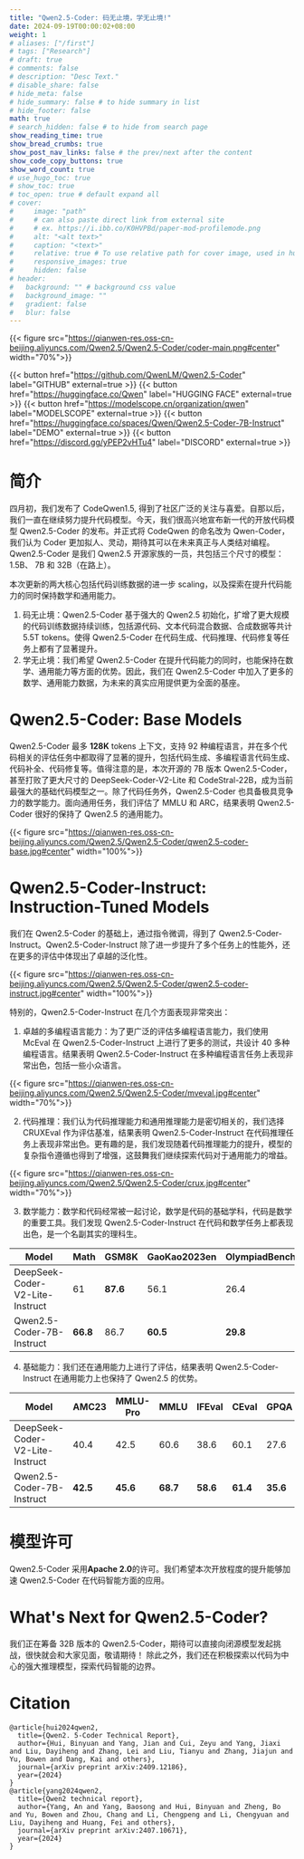 ```yaml
---
title: "Qwen2.5-Coder: 码无止境，学无止境!"
date: 2024-09-19T00:00:02+08:00
weight: 1
# aliases: ["/first"]
# tags: ["Research"]
# draft: true
# comments: false
# description: "Desc Text."
# disable_share: false
# hide_meta: false
# hide_summary: false # to hide summary in list
# hide_footer: false
math: true
# search_hidden: false # to hide from search page
show_reading_time: true
show_bread_crumbs: true
show_post_nav_links: false # the prev/next after the content
show_code_copy_buttons: true
show_word_count: true
# use_hugo_toc: true
# show_toc: true
# toc_open: true # default expand all
# cover:
#     image: "path"
#     # can also paste direct link from external site
#     # ex. https://i.ibb.co/K0HVPBd/paper-mod-profilemode.png
#     alt: "<alt text>"
#     caption: "<text>"
#     relative: true # To use relative path for cover image, used in hugo Page-bundles
#     responsive_images: true
#     hidden: false
# header:
#   background: "" # background css value
#   background_image: ""
#   gradient: false
#   blur: false
---
```

{{< figure src="https://qianwen-res.oss-cn-beijing.aliyuncs.com/Qwen2.5/Qwen2.5-Coder/coder-main.png#center" width="70%">}}

{{< button href="https://github.com/QwenLM/Qwen2.5-Coder" label="GITHUB" external=true >}}
{{< button href="https://huggingface.co/Qwen" label="HUGGING FACE" external=true >}}
{{< button href="https://modelscope.cn/organization/qwen" label="MODELSCOPE" external=true >}}
{{< button href="https://huggingface.co/spaces/Qwen/Qwen2.5-Coder-7B-Instruct" label="DEMO" external=true >}}
{{< button href="https://discord.gg/yPEP2vHTu4" label="DISCORD" external=true >}}

# 简介

四月初，我们发布了 CodeQwen1.5, 得到了社区广泛的关注与喜爱。自那以后，我们一直在继续努力提升代码模型。今天，我们很高兴地宣布新一代的开放代码模型 Qwen2.5-Coder 的发布。并正式将 CodeQwen 的命名改为 Qwen-Coder，我们认为 Coder 更加拟人、灵动，期待其可以在未来真正与人类结对编程。Qwen2.5-Coder 是我们 Qwen2.5 开源家族的一员，共包括三个尺寸的模型：1.5B、 7B 和 32B（在路上）。

本次更新的两大核心包括代码训练数据的进一步 scaling，以及探索在提升代码能力的同时保持数学和通用能力。

1. 码无止境：Qwen2.5-Coder 基于强大的 Qwen2.5 初始化，扩增了更大规模的代码训练数据持续训练，包括源代码、文本代码混合数据、合成数据等共计 5.5T tokens。使得 Qwen2.5-Coder 在代码生成、代码推理、代码修复等任务上都有了显著提升。
2. 学无止境：我们希望 Qwen2.5-Coder 在提升代码能力的同时，也能保持在数学、通用能力等方面的优势。因此，我们在 Qwen2.5-Coder 中加入了更多的数学、通用能力数据，为未来的真实应用提供更为全面的基座。

# Qwen2.5-Coder: Base Models

Qwen2.5-Coder 最多 **128K** tokens 上下文，支持 92 种编程语言，并在多个代码相关的评估任务中都取得了显著的提升，包括代码生成、多编程语言代码生成、代码补全、代码修复等。值得注意的是，本次开源的 7B 版本 Qwen2.5-Coder，甚至打败了更大尺寸的 DeepSeek-Coder-V2-Lite 和 CodeStral-22B，成为当前最强大的基础代码模型之一。除了代码任务外，Qwen2.5-Coder 也具备极具竞争力的数学能力。面向通用任务，我们评估了 MMLU 和 ARC，结果表明 Qwen2.5-Coder 很好的保持了 Qwen2.5 的通用能力。

{{< figure src="https://qianwen-res.oss-cn-beijing.aliyuncs.com/Qwen2.5/Qwen2.5-Coder/qwen2.5-coder-base.jpg#center" width="100%">}}

# Qwen2.5-Coder-Instruct: Instruction-Tuned Models

我们在 Qwen2.5-Coder 的基础上，通过指令微调，得到了 Qwen2.5-Coder-Instruct。Qwen2.5-Coder-Instruct 除了进一步提升了多个任务上的性能外，还在更多的评估中体现出了卓越的泛化性。

{{< figure src="https://qianwen-res.oss-cn-beijing.aliyuncs.com/Qwen2.5/Qwen2.5-Coder/qwen2.5-coder-instruct.jpg#center" width="100%">}}

特别的，Qwen2.5-Coder-Instruct 在几个方面表现非常突出：

1. 卓越的多编程语言能力：为了更广泛的评估多编程语言能力，我们使用 McEval 在 Qwen2.5-Coder-Instruct 上进行了更多的测试，共设计 40 多种编程语言。结果表明 Qwen2.5-Coder-Instruct 在多种编程语言任务上表现非常出色，包括一些小众语言。

{{< figure src="https://qianwen-res.oss-cn-beijing.aliyuncs.com/Qwen2.5/Qwen2.5-Coder/mveval.jpg#center" width="70%">}}


2. 代码推理：我们认为代码推理能力和通用推理能力是密切相关的，我们选择 CRUXEval 作为评估基准，结果表明 Qwen2.5-Coder-Instruct 在代码推理任务上表现非常出色。更有趣的是，我们发现随着代码推理能力的提升，模型的复杂指令遵循也得到了增强，这鼓舞我们继续探索代码对于通用能力的增益。

{{< figure src="https://qianwen-res.oss-cn-beijing.aliyuncs.com/Qwen2.5/Qwen2.5-Coder/crux.jpg#center" width="70%">}}


3. 数学能力：数学和代码经常被一起讨论，数学是代码的基础学科，代码是数学的重要工具。我们发现 Qwen2.5-Coder-Instruct 在代码和数学任务上都表现出色，是一个名副其实的理科生。

| **Model**                       | **Math**  | **GSM8K** | **GaoKao2023en** | **OlympiadBench** | **CollegeMath** | **AIME24** |
| ------------------------------- | --------- | --------- | ---------------- | ----------------- | --------------- | ---------- |
| DeepSeek-Coder-V2-Lite-Instruct | 61        | **87.6**  | 56.1             | 26.4              | 39.8            | 6.7        |
| Qwen2.5-Coder-7B-Instruct    | **66.8**  | 86.7      | **60.5**         | **29.8**          | **43.5**        | **10**     |

4. 基础能力：我们还在通用能力上进行了评估，结果表明 Qwen2.5-Coder-Instruct 在通用能力上也保持了 Qwen2.5 的优势。
   
| **Model**                       | **AMC23** | **MMLU-Pro**  | **MMLU**     | **IFEval**        | **CEval**       | **GPQA**   |
| ------------------------------- | --------- | --------- | ---------------- | ----------------- | --------------- | ---------- |
| DeepSeek-Coder-V2-Lite-Instruct | 40.4      | 42.5      | 60.6             | 38.6              | 60.1            | 27.6       |
| Qwen2.5-Coder-7B-Instruct    | **42.5**  | **45.6**  | **68.7**         | **58.6**          | **61.4**        | **35.6**   |

# 模型许可

Qwen2.5-Coder 采用**Apache 2.0**的许可。我们希望本次开放程度的提升能够加速 Qwen2.5-Coder 在代码智能方面的应用。

# What's Next for Qwen2.5-Coder?

我们正在筹备 32B 版本的 Qwen2.5-Coder，期待可以直接向闭源模型发起挑战，很快就会和大家见面，敬请期待！
除此之外，我们还在积极探索以代码为中心的强大推理模型，探索代码智能的边界。

# Citation

```
@article{hui2024qwen2,
  title={Qwen2. 5-Coder Technical Report},
  author={Hui, Binyuan and Yang, Jian and Cui, Zeyu and Yang, Jiaxi and Liu, Dayiheng and Zhang, Lei and Liu, Tianyu and Zhang, Jiajun and Yu, Bowen and Dang, Kai and others},
  journal={arXiv preprint arXiv:2409.12186},
  year={2024}
}
@article{yang2024qwen2,
  title={Qwen2 technical report},
  author={Yang, An and Yang, Baosong and Hui, Binyuan and Zheng, Bo and Yu, Bowen and Zhou, Chang and Li, Chengpeng and Li, Chengyuan and Liu, Dayiheng and Huang, Fei and others},
  journal={arXiv preprint arXiv:2407.10671},
  year={2024}
}
```